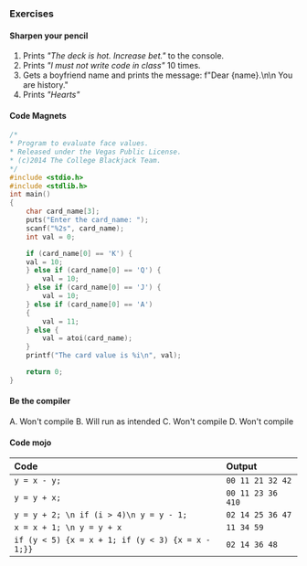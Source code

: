 

### Exercises

#### Sharpen your pencil
1. Prints *"The deck is hot. Increase bet."* to the console.
2. Prints *"I must not write code in class"* 10 times.
3. Gets a boyfriend name and prints the message: f"Dear {name}.\n\n You are history."
4. Prints *"Hearts"*


#### Code Magnets
```c
/*
* Program to evaluate face values.
* Released under the Vegas Public License.
* (c)2014 The College Blackjack Team.
*/
#include <stdio.h>
#include <stdlib.h>
int main()
{
    char card_name[3];
    puts("Enter the card_name: ");
    scanf("%2s", card_name);
    int val = 0;

    if (card_name[0] == 'K') {
    val = 10;
    } else if (card_name[0] == 'Q') {
        val = 10;
    } else if (card_name[0] == 'J') {
        val = 10;
    } else if (card_name[0] == 'A')
    {
        val = 11;
    } else {
        val = atoi(card_name);
    }
    printf("The card value is %i\n", val);

    return 0;
}

```


#### Be the compiler
A. Won't compile
B. Will run as intended
C. Won't compile
D. Won't compile


#### Code mojo
| Code | Output     |
| :------------- | :------------- |
| ```y = x - y;```       | ```00 11 21 32 42```       |
| ```y = y + x;``` | ```00 11 23 36 410```|
| ```y = y + 2; \n if (i > 4)\n y = y - 1;```| ```02 14 25 36 47```|
| ```x = x + 1; \n y = y + x``` | ```11 34 59``` |
| ```if (y < 5) {x = x + 1; if (y < 3) {x = x - 1;}}``` | ```02 14 36 48``` | 
